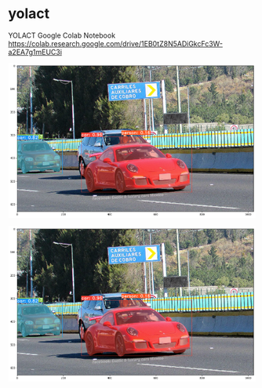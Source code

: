 # yolact
YOLACT Google Colab Notebook
<ui5-button design="Emphasized">
https://colab.research.google.com/drive/1EB0tZ8N5ADiGkcFc3W-a2EA7g1mEUC3i
  
![Download](Download.png)

![images](https://github.com/adiboy17/yolact/blob/master/download.png)
